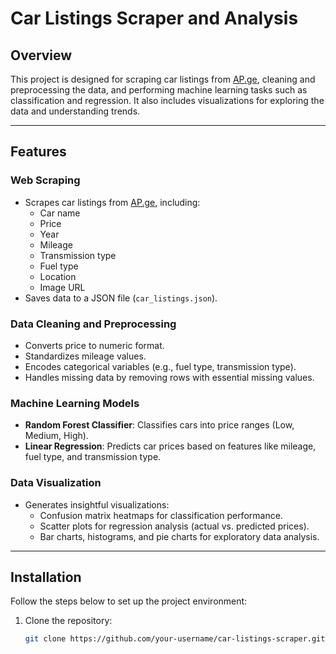 # Car Listings Scraper and Analysis

## Overview

This project is designed for scraping car listings from [AP.ge](https://www.ap.ge), cleaning and preprocessing the data, and performing machine learning tasks such as classification and regression. It also includes visualizations for exploring the data and understanding trends.

---

## Features

### Web Scraping
- Scrapes car listings from [AP.ge](https://www.ap.ge/ge/search/audi), including:
  - Car name
  - Price
  - Year
  - Mileage
  - Transmission type
  - Fuel type
  - Location
  - Image URL
- Saves data to a JSON file (`car_listings.json`).

### Data Cleaning and Preprocessing
- Converts price to numeric format.
- Standardizes mileage values.
- Encodes categorical variables (e.g., fuel type, transmission type).
- Handles missing data by removing rows with essential missing values.

### Machine Learning Models
- **Random Forest Classifier**: Classifies cars into price ranges (Low, Medium, High).
- **Linear Regression**: Predicts car prices based on features like mileage, fuel type, and transmission type.

### Data Visualization
- Generates insightful visualizations:
  - Confusion matrix heatmaps for classification performance.
  - Scatter plots for regression analysis (actual vs. predicted prices).
  - Bar charts, histograms, and pie charts for exploratory data analysis.

---

## Installation

Follow the steps below to set up the project environment:

1. Clone the repository:
   ```bash
   git clone https://github.com/your-username/car-listings-scraper.git
